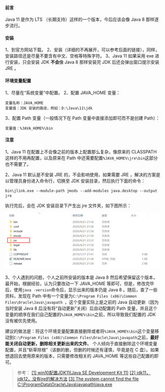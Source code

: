 #### 前言

Java 11 是作为 LTS （长期支持）这样的一个版本，今后应该会像 Java 8 那样逐步流行。

#### 安装

1、到官方网站下载。
2、安装（详细的不再展开，可以参考后面的链接），同样，安装路径还是尽量不要含有中文、空格等特殊字符。
3、Java 11 如果采用 exe 进行安装，只会安装 JDK **不会**像 Java 8 那样安装完 JDK 后还会弹出窗口提示安装 JRE 。

#### 环境变量配置

1、尽量在“系统变量”中配置。
2、配置 JAVA_HOME 变量：

```
变量名称：JAVA_HOME
变量值：JDK 安装的路径，例如：D:\Java\11\jdk
```

3、配置 Path 变量（一般情况下在 Path 变量中直接添加即可而不是创建 Path）：

```
变量值：%JAVA_HOME%\bin
```

#### 注意

1、Java 11 在配置上不会像之前的版本上配置那么复杂，像原来的 CLASSPATH 这样的不用再配置，以及原来在 Path 中还需要配置`%JAVA_HOME%\jre\bin`这部分也不需要了。

2、Java 11 默认是不安装 JRE 的，不会影响使用，如果需要 JRE ，解决的方案是以管理员身份进入命令行，切换至 JDK 安装目录，然后执行下面的命令：

```shell
bin\jlink.exe --module-path jmods --add-modules java.desktop --output jre 
```

执行完后，会在 JDK 安装目录下产生出 jre 文件夹，如下图所示：

![71c327da-df99-412f-86f7-e415adb5f0ee](image/71c327da-df99-412f-86f7-e415adb5f0ee.png)

3、个人遇到的问题，个人之前所安装的版本是 Java 8 然后希望保留这个版本，最开始，根据经验，认为只要改动一下 JAVA_HOME 等即可，但是，修改完毕后，使用`java -version`命令后，显示出来的版本仍是 Java 8 。随后，查了一些资料，发现在 Path 中有一个变量为`C:\Program Files (x86)\Common Files\Oracle\Java\javapath
`，这个变量实际上是之前的 Java 自动更新（因为当时安装 Java 8 后没有将“自动更新”关闭）后自动配置的 Path 变量，并且这个变量的顺序在我们自己配置的`%JAVA_HOME%\bin`之前，所以导致我们配置的 JDK 没有被优先使用。

建议的做法是：将这个环境变量配置直接删除或者将`%JAVA_HOME%\bin`这个变量移动到`C:\Program Files (x86)\Common Files\Oracle\Java\javapath`之前，**最好能关闭自动更新，删除相关更新出来的文件**。
个人倾向于直接删除这个环境变量配置，并且“斩草除根”（该删的删，但删的时候还有谨慎，毕竟是在 C 盘）。如果想退回去使用原来的版本，只需要修改相关的 JAVA_HOME 等这些自己配置的即可。



> 参考：
[[1] win10配置JDK11(Java SE Development Kit 11)](https://blog.csdn.net/qq_40922859/article/details/88078862)
[[2] jdk11，jdk12，没有jre的解决方法](https://blog.csdn.net/jlq_diligence/article/details/88884945)
[[3] The system cannot find the file C:\ProgramData\Oracle\Java\javapath\java.exe](https://stackoverflow.com/questions/26864662/the-system-cannot-find-the-file-c-programdata-oracle-java-javapath-java-exe)
